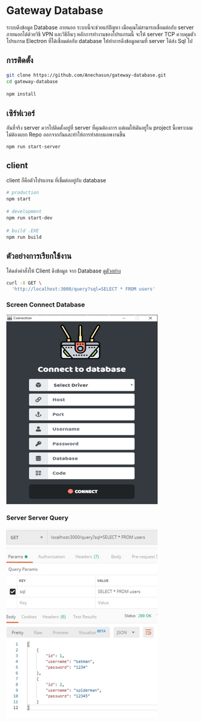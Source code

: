 # Gateway Database

ระบบดึงข้อมูล Database ภายนอก ระบบนี้จะช่วยแก้ปัญหา เมือคุณไม่สามารถเชื่อมต่อกับ server ภายนอกได้ด้วยวิธี VPN และวิธีอืนๆ หลักการทำงานของโปรแกรมนี้ จะให้ server TCP ควบคุมตัวโปรแกรม Electron ที่ได้เชื่อมต่อกับ database ให้ทำการดึงข้อมูลตามที่ server ได้ส่ง Sql ไป

## การติดตั้ง

```bash
git clone https://github.com/Anechasun/gateway-database.git
cd gateway-database

npm install
```
## เซิร์ฟเวอร์

อันที่จริง server ควรไปติดตั้งอยู่ที่ server ที่คุณต้องการ แต่ผมให้มันอยู่ใน project นี้เพราะผมไม่ต้องแยก Repo ออกจากกันและทำให้การทำสอบแอพงานขึ้น

```bash
npm run start-server
```

## client

client ก็คือตัวโปรแกรม ที่เชื่มต่ออยู่กับ database

```bash
# production
npm start

# development
npm run start-dev

# build .EXE
npm run build
```

## ตัวอย่างการเรียกใช้งาน

โค้ดส่งคำสั่งให้ Client ดึงข้อมูล จาก Database [ดูตัวอย่าง](https://github.com/Anechasun/gateway-database/blob/master/server/index.js#L36)

```bash
curl -X GET \
  'http://localhost:3000/query?sql=SELECT * FROM users'
```

### Screen Connect Database

<img src="resources/screen-connect.png" width="400" height="500" />

### Server Server Query

<img src="resources/screen-data.jpg" width="400" height="500" />

